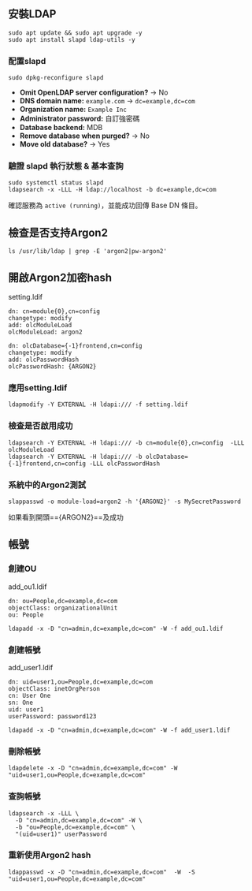 ## 安裝LDAP
```shell
sudo apt update && sudo apt upgrade -y
sudo apt install slapd ldap-utils -y
```
### 配置slapd
```shell
sudo dpkg-reconfigure slapd
```
- **Omit OpenLDAP server configuration?** → No
- **DNS domain name:** `example.com` → `dc=example,dc=com`
- **Organization name:** `Example Inc`
- **Administrator password:** 自訂強密碼
- **Database backend:** MDB
- **Remove database when purged?** → No
- **Move old database?** → Yes
### 驗證 slapd 執行狀態 & 基本查詢
```shell
sudo systemctl status slapd
ldapsearch -x -LLL -H ldap://localhost -b dc=example,dc=com
```
確認服務為 `active (running)`，並能成功回傳 Base DN 條目。
## 檢查是否支持Argon2
```shell
ls /usr/lib/ldap | grep -E 'argon2|pw-argon2'
```

## 開啟Argon2加密hash
setting.ldif
```ldif
dn: cn=module{0},cn=config
changetype: modify
add: olcModuleLoad
olcModuleLoad: argon2

dn: olcDatabase={-1}frontend,cn=config
changetype: modify
add: olcPasswordHash
olcPasswordHash: {ARGON2}
```
### 應用setting.ldif
```shell
ldapmodify -Y EXTERNAL -H ldapi:/// -f setting.ldif
```

### 檢查是否啟用成功

```shell
ldapsearch -Y EXTERNAL -H ldapi:/// -b cn=module{0},cn=config  -LLL  olcModuleLoad
ldapsearch -Y EXTERNAL -H ldapi:/// -b olcDatabase={-1}frontend,cn=config -LLL olcPasswordHash
```

### 系統中的Argon2測試
```shell
slappasswd -o module-load=argon2 -h '{ARGON2}' -s MySecretPassword
```
如果看到開頭=={ARGON2}==及成功

## 帳號
### 創建OU
add_ou1.ldif
```ldif
dn: ou=People,dc=example,dc=com
objectClass: organizationalUnit
ou: People
```
```shell
ldapadd -x -D "cn=admin,dc=example,dc=com" -W -f add_ou1.ldif
```
### 創建帳號
add_user1.ldif
```ldif
dn: uid=user1,ou=People,dc=example,dc=com
objectClass: inetOrgPerson
cn: User One
sn: One
uid: user1
userPassword: password123
```
```shell
ldapadd -x -D "cn=admin,dc=example,dc=com" -W -f add_user1.ldif
```

### 刪除帳號
```shell
ldapdelete -x -D "cn=admin,dc=example,dc=com" -W "uid=user1,ou=People,dc=example,dc=com"
```

### 查詢帳號
```shell
ldapsearch -x -LLL \
  -D "cn=admin,dc=example,dc=com" -W \
  -b "ou=People,dc=example,dc=com" \
  "(uid=user1)" userPassword
```

### 重新使用Argon2 hash 
```shell
ldappasswd -x -D "cn=admin,dc=example,dc=com"  -W  -S "uid=user1,ou=People,dc=example,dc=com"
```